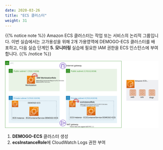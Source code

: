 ```yaml
---
date: 2020-03-26
title: "ECS 클러스터"
weight: 31
---
```


{{% notice note %}}
Amazon ECS 클러스터는 작업 또는 서비스의 논리적 그룹입니다. 이번 실습에서는 고가용성을 위해 2개 가용영역에 DEMOGO-ECS 클러스터를 배포하고, 다음 실습 단계인 **5. 모니터링** 실습에 필요한 IAM 권한을 ECS 인스턴스에 부여합니다. 
{{% /notice %}}

![ECS](../../../static/images/ecs/ecs_cluster.svg)

1. **DEMOGO-ECS** 클러스터 생성
2. **ecsInstanceRole**에 CloudWatch Logs 권한 부여